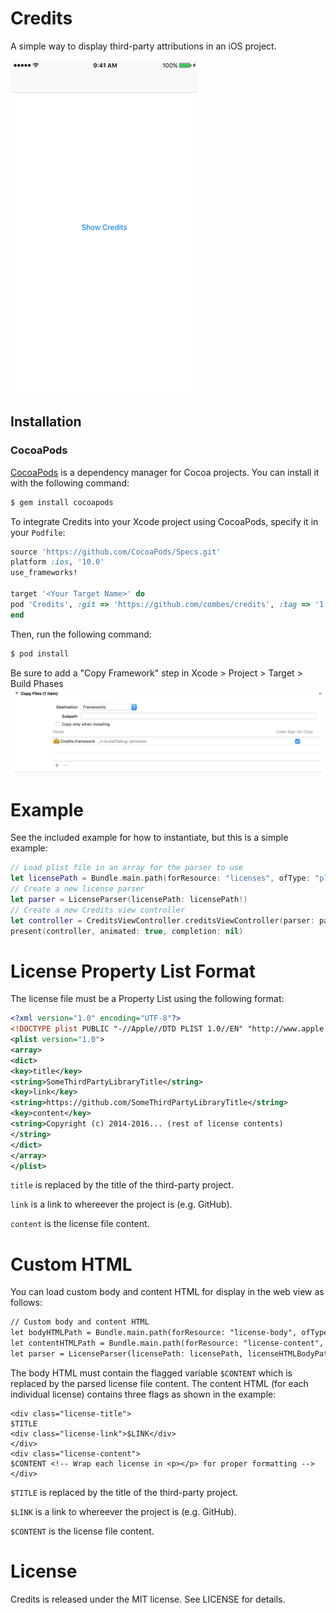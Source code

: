# Credits
A simple way to display third-party attributions in an iOS project.

![Animated gif](Screenshots/animated_example.gif "Animation showing example")

## Installation

### CocoaPods
[CocoaPods](http://cocoapods.org) is a dependency manager for Cocoa projects. You can install it with the following command:

```bash
$ gem install cocoapods
```

To integrate Credits into your Xcode project using CocoaPods, specify it in your `Podfile`:

```ruby
source 'https://github.com/CocoaPods/Specs.git'
platform :ios, '10.0'
use_frameworks!

target '<Your Target Name>' do
pod 'Credits', :git => 'https://github.com/combes/credits', :tag => '1.0.0'
end
```
Then, run the following command:

```bash
$ pod install
```
Be sure to add a "Copy Framework" step in Xcode > Project > Target > Build Phases
![alt text](https://github.com/combes/credits/raw/master/Screenshots/copy_framework_step.png "Copying framework")

# Example
See the included example for how to instantiate, but this is a simple example:
```swift
// Load plist file in an array for the parser to use
let licensePath = Bundle.main.path(forResource: "licenses", ofType: "plist")
// Create a new license parser
let parser = LicenseParser(licensePath: licensePath!)
// Create a new Credits view controller
let controller = CreditsViewController.creditsViewController(parser: parser!)
present(controller, animated: true, completion: nil)
```
# License Property List Format
The license file must be a Property List using the following format:
```xml
<?xml version="1.0" encoding="UTF-8"?>
<!DOCTYPE plist PUBLIC "-//Apple//DTD PLIST 1.0//EN" "http://www.apple.com/DTDs/PropertyList-1.0.dtd">
<plist version="1.0">
<array>
<dict>
<key>title</key>
<string>SomeThirdPartyLibraryTitle</string>
<key>link</key>
<string>https://github.com/SomeThirdPartyLibraryTitle</string>
<key>content</key>
<string>Copyright (c) 2014-2016... (rest of license contents)
</string>
</dict>
</array>
</plist>
```

`title` is replaced by the title of the third-party project.

`link` is a link to whereever the project is (e.g. GitHub).

`content` is the license file content.

# Custom HTML
You can load custom body and content HTML for display in the web view as follows:
```html
// Custom body and content HTML
let bodyHTMLPath = Bundle.main.path(forResource: "license-body", ofType: "html")
let contentHTMLPath = Bundle.main.path(forResource: "license-content", ofType: "html")
let parser = LicenseParser(licensePath: licensePath, licenseHTMLBodyPath: bodyHTMLPath, licenseHTMLContentPath: contentHTMLPath)
```
The body HTML must contain the flagged variable `$CONTENT` which is replaced by the parsed license file content.
The content HTML (for each individual license) contains three flags as shown in the example:
```
<div class="license-title">
$TITLE
<div class="license-link">$LINK</div>
</div>
<div class="license-content">
$CONTENT <!-- Wrap each license in <p></p> for proper formatting -->
</div>
```
`$TITLE` is replaced by the title of the third-party project.

`$LINK` is a link to whereever the project is (e.g. GitHub).

`$CONTENT` is the license file content.

# License
Credits is released under the MIT license. See LICENSE for details.
